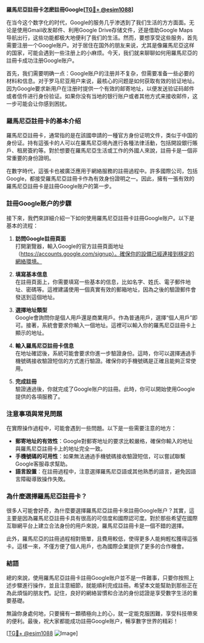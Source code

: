 **羅馬尼亞註冊卡怎麽註冊Google[[TG💪+ @esim1088](https://t.me/s/esim1088)]**

在当今这个数字化的时代，Google的服务几乎渗透到了我们生活的方方面面。无论是使用Gmail收发邮件、利用Google Drive存储文件，还是借助Google Maps导航出行，这些功能都极大地便利了我们的生活。然而，要想享受这些服务，首先需要注册一个Google账户。对于居住在国外的朋友来说，尤其是像羅馬尼亞这样的国家，可能会遇到一些注册上的小麻烦。今天，我们就来聊聊如何用羅馬尼亞的註冊卡成功注册Google账户。

首先，我们需要明确一点：Google账户的注册并不复杂，但需要准备一些必要的材料和信息。对于罗马尼亚用户来说，最核心的问题是如何获取有效的验证地址。因为Google要求新用户在注册时提供一个有效的邮寄地址，以便发送验证码邮件或者信件进行身份验证。如果你没有当地的银行账户或者其他方式来接收邮件，这一步可能会让你感到困扰。

### 羅馬尼亞註冊卡的基本介绍

羅馬尼亞註冊卡，通常指的是在該國申請的一種官方身份证明文件，类似于中国的身份证。持有這張卡的人可以在羅馬尼亞境內進行各種法律活動，包括開設銀行賬戶、租房簽約等。對於想要在羅馬尼亞生活或工作的外國人來說，註冊卡是一個非常重要的身份證明。

在數字時代，這張卡也被廣泛應用于網絡服務的註冊過程中。許多國際公司，包括Google，都接受羅馬尼亞註冊卡作為有效身份證明之一。因此，擁有一張有效的羅馬尼亞註冊卡是註冊Google账户的第一步。

### 註冊Google账户的步驟

接下來，我們來詳細介紹一下如何使用羅馬尼亞註冊卡註冊Google账户。以下是基本的流程：

1. **訪問Google註冊頁面**  
   打開瀏覽器，輸入Google的官方註冊頁面地址（https://accounts.google.com/signup）。確保你的設備已經連接到穩定的網絡環境。

2. **填寫基本信息**  
   在註冊頁面上，你需要填寫一些基本的信息，比如名字、姓氏、電子郵件地址、密碼等。這裡建議使用一個真實有效的郵箱地址，因為之後的驗證郵件會發送到這個地址。

3. **選擇地址類型**  
   Google會詢問你是個人用戶還是商業用戶。作為普通用戶，選擇“個人用戶”即可。接著，系統會要求你輸入一個地址。這裡可以輸入你的羅馬尼亞註冊卡上顯示的地址。

4. **輸入羅馬尼亞註冊卡信息**  
   在地址確認後，系統可能會要求你進一步驗證身份。這時，你可以選擇通過手機號碼接收驗證短信的方式進行驗證。確保你的手機號碼是正確且能夠正常使用。

5. **完成註冊**  
   驗證通過後，你就完成了Google账户的註冊。此時，你可以開始使用Google提供的各項服務了。

### 注意事項與常見問題

在實際操作過程中，可能會遇到一些問題。以下是一些需要注意的地方：

- **郵寄地址的有效性**：Google對郵寄地址的要求比較嚴格，確保你輸入的地址與羅馬尼亞註冊卡上的地址完全一致。
- **手機號碼的可用性**：如果無法通過手機號碼接收驗證短信，可以嘗試聯繫Google客服尋求幫助。
- **語言設置**：在註冊過程中，注意選擇羅馬尼亞語或其他熟悉的語言，避免因語言障礙導致操作失敗。

### 為什麼選擇羅馬尼亞註冊卡？

很多人可能會好奇，為什麼要選擇羅馬尼亞註冊卡來註冊Google账户？其實，這主要是因為羅馬尼亞註冊卡具有很高的可信度和國際認可度。對於那些希望在國際互聯網平台上建立合法身份的用戶來說，羅馬尼亞註冊卡是一個不錯的選擇。

此外，羅馬尼亞的註冊過程相對簡單，且費用較低，使得更多人能夠輕松獲得這張卡。這樣一來，不僅方便了個人用戶，也為國際企業提供了更多的合作機會。

### 結語

總的來說，使用羅馬尼亞註冊卡註冊Google账户並不是一件難事，只要你按照上述步驟進行操作，並且注意細節，就能順利完成註冊。希望本文能幫助到那些正在為此煩惱的朋友們。記住，良好的網絡習慣和合法的身份認證是享受數字生活的重要基礎。

無論你身處何地，只要擁有一顆積極向上的心，就一定能克服困難，享受科技帶來的便利。最後，祝大家都能成功註冊Google账户，暢享數字世界的精彩！

[[TG💪+ @esim1088](https://t.me/s/esim1088) ![Image](https://i.postimg.cc/4NQfJmqS/Snipaste-2025-05-13-00-14-12.png)]